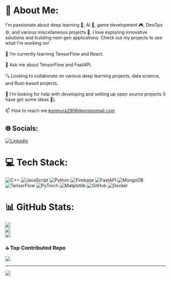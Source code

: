# 💫 About Me:
I'm passionate about deep learning 🧠, AI 🤖, game development 🎮, DevOps ⚙️, and various miscellaneous projects 🌟. I love exploring innovative solutions and building next-gen applications. Check out my projects to see what I'm working on!<br><br>🌱 I’m currently learning TensorFlow and React.<br><br>💬 Ask me about TensorFlow and FastAPI.<br><br>🔍 Looking to collaborate on various deep learning projects, data science, and Rust-based projects.<br><br>🚀 I'm looking for help with developing and setting up open source projects (I have got some ideas 🙂).<br><br>📫 How to reach me konmura2906@protonmail.com

## 🌐 Socials:
[![LinkedIn](https://img.shields.io/badge/LinkedIn-%230077B5.svg?logo=linkedin&logoColor=white)](https://linkedin.com/in/https://www.linkedin.com/in/shaan-farooqui-2740622) 

# 💻 Tech Stack:
![C++](https://img.shields.io/badge/c++-%2300599C.svg?style=for-the-badge&logo=c%2B%2B&logoColor=white) ![JavaScript](https://img.shields.io/badge/javascript-%23323330.svg?style=for-the-badge&logo=javascript&logoColor=%23F7DF1E) ![Python](https://img.shields.io/badge/python-3670A0?style=for-the-badge&logo=python&logoColor=ffdd54) ![Firebase](https://img.shields.io/badge/firebase-%23039BE5.svg?style=for-the-badge&logo=firebase) ![FastAPI](https://img.shields.io/badge/FastAPI-005571?style=for-the-badge&logo=fastapi) ![MongoDB](https://img.shields.io/badge/MongoDB-%234ea94b.svg?style=for-the-badge&logo=mongodb&logoColor=white) ![TensorFlow](https://img.shields.io/badge/TensorFlow-%23FF6F00.svg?style=for-the-badge&logo=TensorFlow&logoColor=white) ![PyTorch](https://img.shields.io/badge/PyTorch-%23EE4C2C.svg?style=for-the-badge&logo=PyTorch&logoColor=white) ![Matplotlib](https://img.shields.io/badge/Matplotlib-%23ffffff.svg?style=for-the-badge&logo=Matplotlib&logoColor=black) ![GitHub](https://img.shields.io/badge/github-%23121011.svg?style=for-the-badge&logo=github&logoColor=white) ![Docker](https://img.shields.io/badge/docker-%230db7ed.svg?style=for-the-badge&logo=docker&logoColor=white)
# 📊 GitHub Stats:
![](https://github-readme-stats.vercel.app/api?username=MuraKon2906&theme=dark&hide_border=false&include_all_commits=false&count_private=false)<br/>
![](https://github-readme-streak-stats.herokuapp.com/?user=MuraKon2906&theme=dark&hide_border=false)<br/>
![](https://github-readme-stats.vercel.app/api/top-langs/?username=MuraKon2906&theme=dark&hide_border=false&include_all_commits=false&count_private=false&layout=compact)

### 🔝 Top Contributed Repo
![](https://github-contributor-stats.vercel.app/api?username=MuraKon2906&limit=5&theme=dark&combine_all_yearly_contributions=true)

---
[![](https://visitcount.itsvg.in/api?id=MuraKon2906&icon=0&color=0)](https://visitcount.itsvg.in)

<!-- Proudly created with GPRM ( https://gprm.itsvg.in ) -->
